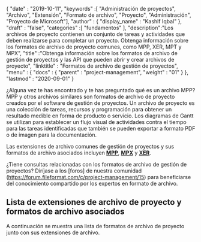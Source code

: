 {
  "date" : "2019-10-11",
  "keywords" :[ "Administración de proyectos", "Archivo", "Extensión", "Formato de archivo", "Proyecto", "Administración", "Proyecto de Microsoft"],
  "author" : {
    "display_name" : "Kashif Iqbal"
},
  "draft" : "false",
  "categories" :[ "fundamentos" ],
  "description":"Los archivos de proyecto contienen un conjunto de tareas y actividades que deben realizarse para completar un proyecto. Obtenga información sobre los formatos de archivo de proyecto comunes, como MPP, XER, MPT y MPX",
  "title" :"Obtenga información sobre los formatos de archivo de gestión de proyectos y las API que pueden abrir y crear archivos de proyecto",
  "linktitle" : "Formatos de archivo de gestión de proyectos",
  "menu" : {
    "docs" : {
      "parent" : "project-management",
      "weight" : "01"
}
},
  "lastmod" : "2020-09-01"
}

¿Alguna vez te has encontrado y te has preguntado qué es un archivo MPP? MPP y otros archivos similares son formatos de archivo de proyecto creados por el software de gestión de proyectos. Un archivo de proyecto es una colección de tareas, recursos y programación para obtener un resultado medible en forma de producto o servicio. Los diagramas de Gantt se utilizan para establecer un flujo visual de actividades contra el tiempo para las tareas identificadas que también se pueden exportar a formato PDF o de imagen para la documentación.

Las extensiones de archivo comunes de gestión de proyectos y sus formatos de archivo asociados incluyen **[MPP](/es/project-management/mpp/)**, **[MPX](/es/project-management/mpx/)** y **[XER](/es/project-management/xer/)**.

¿Tiene consultas relacionadas con los formatos de archivo de gestión de proyectos? Diríjase a los [foros] de nuestra comunidad (https://forum.fileformat.com/c/project-management/15) para beneficiarse del conocimiento compartido por los expertos en formato de archivo.

## Lista de extensiones de archivo de proyecto y formatos de archivo asociados

A continuación se muestra una lista de formatos de archivo de proyecto junto con sus extensiones de archivo.

